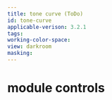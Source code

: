 ```yaml
---
title: tone curve (ToDo)
id: tone-curve
applicable-verison: 3.2.1
tags: 
working-color-space:  
view: darkroom
masking: 
---
```


# module controls

